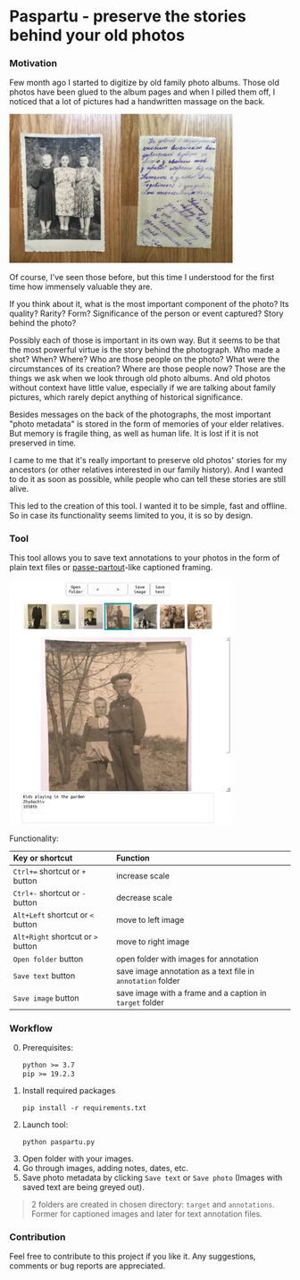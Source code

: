 # Paspartu - preserve the stories behind your old photos

### Motivation

Few month ago I started to digitize by old family photo albums.
Those old photos have been glued to the album pages and when I pilled them off, 
I noticed that a lot of pictures had a handwritten massage on the back. 

<img src="./images/original.png" alt="drawing" width="400"/>

Of course, I've seen those before, but this time I understood for the first time how 
immensely valuable they are.

If you think about it, what is the most important component of the photo? Its quality? Rarity? Form? Significance of 
the person or event captured? Story behind the photo? 

Possibly each of those is important in its own way. But it seems to be that the most powerful virtue is the 
story behind the photograph. Who made a shot? When? Where? Who are those people on the photo? What were the 
circumstances of its creation? Where are those people now? Those are the things we ask when we look through 
old photo albums. And old photos without context have little value, especially if we are talking 
about family pictures, which rarely depict anything of historical significance.

Besides messages on the back of the photographs, the most important "photo metadata" is stored in the form of 
memories of your elder relatives. But memory is fragile thing, as well as human life. 
It is lost if it is not preserved in time.

I came to me that it's really important to preserve old photos' stories for my ancestors 
(or other relatives interested in our family history). And I wanted to do it as soon as possible, while
people who can tell these stories are still alive.
 
 This led to the creation of this tool. I wanted it to be simple, fast and offline. So in case its functionality
 seems limited to you, it is so by design. 

### Tool

This tool allows you to save text annotations to your photos in the form of plain text files 
or [passe-partout](https://en.wikipedia.org/wiki/Mat_(picture_framing))-like captioned framing.

<img src="./images/ui.png" alt="drawing" width="400"/>

Functionality:

| Key or shortcut | Function |
|:---           |:---      |
|`Ctrl+=` shortcut or `+` button    | increase scale |
|`Ctrl+-` shortcut or `-` button     | decrease scale |
|`Alt+Left` shortcut or `<` button    | move to left image |
|`Alt+Right` shortcut or `>` button   | move to right image |
|`Open folder` button | open folder with images for annotation |
|`Save text` button | save image annotation as a text file in `annotation` folder |
|`Save image` button| save image with a frame and a caption in `target` folder |

### Workflow

0) Prerequisites:
    ```
    python >= 3.7
    pip >= 19.2.3
    ```
1) Install required packages
    ```shell script
    pip install -r requirements.txt
    ```
2) Launch tool:
    ```shell script
    python paspartu.py
    ```
3) Open folder with your images.
4) Go through images, adding notes, dates, etc.
5) Save photo metadata by clicking `Save text` or `Save photo` (Images with saved text are being greyed out).

> 2 folders are created in chosen directory: `target` and `annotations`. 
> Former for captioned images and later for text annotation files.

### Contribution

Feel free to contribute to this project if you like it.
Any suggestions, comments or bug reports are appreciated.
